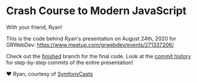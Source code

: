 # Crash Course to Modern JavaScript

With your friend, Ryan!

This is the code behind Ryan's presentation on
August 24th, 2020 for GRWebDev: https://www.meetup.com/grwebdev/events/271337206/

Check out the [finished](https://github.com/weaverryan/grwebdev-javascript/tree/finished)
branch for the final code. Look at the
[commit history](https://github.com/weaverryan/grwebdev-javascript/commits/finished)
for step-by-step commits of the entire presentation!

❤️ Ryan, courtesy of [SymfonyCasts](https://symfonycasts.com/)
